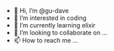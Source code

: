 - 👋 Hi, I’m @gu-dave
- 👀 I’m interested in coding
- 🌱 I’m currently learning elixir
- 💞️ I’m looking to collaborate on ...
- 📫 How to reach me ...

<!---
gu-dave/gu-dave is a ✨ special ✨ repository because its `README.md` (this file) appears on your GitHub profile.
You can click the Preview link to take a look at your changes.
--->
